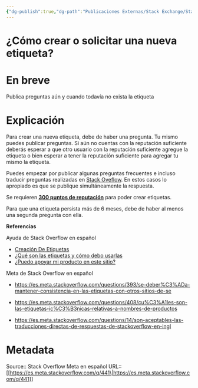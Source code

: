 ```yaml
---
{"dg-publish":true,"dg-path":"Publicaciones Externas/Stack Exchange/Stack Overflow en español/Stack Overflow en español Meta/es.meta.stackoverflow.com-441.md","permalink":"/publicaciones-externas/stack-exchange/stack-overflow-en-espanol/stack-overflow-en-espanol-meta/es-meta-stackoverflow-com-441/","title":"¿Cómo crear o solicitar una nueva etiqueta?","hide":true,"noteIcon":"\"0\"","created":"2024-04-03T12:49:10.418-06:00","updated":"2024-04-05T16:43:58.762-06:00"}
---
```


# ¿Cómo crear o solicitar una nueva etiqueta?

# En breve

Publica preguntas aún y cuando todavía no exista la etiqueta

# Explicación
Para crear una nueva etiqueta, debe de haber una pregunta. Tu mismo puedes publicar preguntas. Si aún no cuentas con la reputación suficiente deberás esperar a que otro usuario con la reputación suficiente agregue la etiqueta o bien esperar a tener la reputación suficiente para agregar tu mismo la etiqueta.


Puedes empezar por publicar algunas preguntas frecuentes e incluso traducir preguntas realizadas en [Stack Oveflow](http://stackoverflow.com). En estos casos lo apropiado es que se publique simultáneamente la respuesta.

Se requieren [**300 puntos de reputación**][1] para poder crear etiquetas.

Para que una etiqueta persista más de 6 meses, debe de haber al menos una segunda pregunta con ella.

**Referencias**  

Ayuda de Stack Overflow en español

- [Creación De Etiquetas](https://es.stackoverflow.com/help/privileges/create-tags)
- [¿Qué son las etiquetas y cómo debo usarlas](https://es.stackoverflow.com/help/tagging)
- [¿Puedo apoyar mi producto en este sitio?](https://es.stackoverflow.com/help/product-support)

Meta de Stack Overflow en español

- https://es.meta.stackoverflow.com/questions/393/se-deber%C3%ADa-mantener-consistencia-en-las-etiquetas-con-otros-sitios-de-se 
- https://es.meta.stackoverflow.com/questions/408/cu%C3%A1les-son-las-etiquetas-ic%C3%B3nicas-relativas-a-nombres-de-productos
- https://es.meta.stackoverflow.com/questions/14/son-aceptables-las-traducciones-directas-de-respuestas-de-stackoverflow-en-ingl


  [1]: https://es.stackoverflow.com/help/privileges/create-tags

# Metadata
Source:: Stack Overflow Meta en español
URL:: [[https://es.meta.stackoverflow.com/q/441\|https://es.meta.stackoverflow.com/q/441]]

